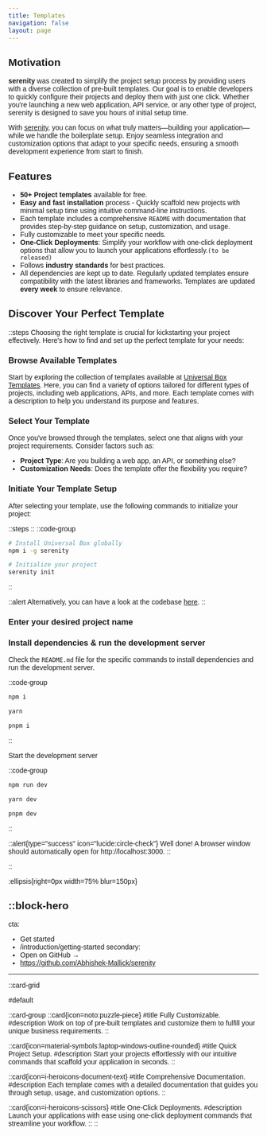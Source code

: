 ```yaml
---
title: Templates
navigation: false
layout: page
---
```


<style>
body {
  font-family: 'Poppins', sans-serif;
}
</style>

## Motivation

**serenity** was created to simplify the project setup process by providing users with a diverse collection of pre-built templates. Our goal is to enable developers to quickly configure their projects and deploy them with just one click. Whether you're launching a new web application, API service, or any other type of project, serenity is designed to save you hours of initial setup time.

With [serenity](https://github.com/Abhishek-Mallick/serenity), you can focus on what truly matters—building your application—while we handle the boilerplate setup. Enjoy seamless integration and customization options that adapt to your specific needs, ensuring a smooth development experience from start to finish.

## Features

- **50+ Project templates** available for free.
- **Easy and fast installation** process - Quickly scaffold new projects with minimal setup time using intuitive command-line instructions.
- Each template includes a comprehensive `README` with documentation that provides step-by-step guidance on setup, customization, and usage.
- Fully customizable to meet your specific needs.
- **One-Click Deployments**: Simplify your workflow with one-click deployment options that allow you to launch your applications effortlessly.`(to be released)`
- Follows **industry standards** for best practices.
- All dependencies are kept up to date. Regularly updated templates ensure compatibility with the latest libraries and frameworks. Templates are updated **every week** to ensure relevance.

## Discover Your Perfect Template

::steps
Choosing the right template is crucial for kickstarting your project effectively. Here's how to find and set up the perfect template for your needs:

### Browse Available Templates

Start by exploring the collection of templates available at [Universal Box Templates](https://serenityn.xyz/templates). Here, you can find a variety of options tailored for different types of projects, including web applications, APIs, and more. Each template comes with a description to help you understand its purpose and features.

### Select Your Template

Once you've browsed through the templates, select one that aligns with your project requirements. Consider factors such as:
- **Project Type**: Are you building a web app, an API, or something else?
- **Customization Needs**: Does the template offer the flexibility you require?

### Initiate Your Template Setup

After selecting your template, use the following commands to initialize your project:

::steps
::
::code-group
  ```bash [npm]
  # Install Universal Box globally
  npm i -g serenity

  # Initialize your project
  serenity init
  ```
::

::alert
Alternatively, you can have a look at the codebase [here](https://github.com/Abhishek-Mallick/serenity/tree/main/template).
::

### Enter your desired project name

### Install dependencies & run the development server

Check the `README.md` file for the specific commands to install dependencies and run the development server.

::code-group
  ```bash [npm]
  npm i
  ```
  ```bash [yarn]
  yarn
  ```
  ```bash [pnpm]
  pnpm i
  ```
::

Start the development server

::code-group
  ```bash [npm]
  npm run dev
  ```
  ```bash [yarn]
  yarn dev
  ```
  ```bash [pnpm]
  pnpm dev
  ```
::

::alert{type="success" icon="lucide:circle-check"}
Well done! A browser window should automatically open for http://localhost:3000.
::

::


:ellipsis{right=0px width=75% blur=150px}

::block-hero
---
cta:
  - Get started
  - /introduction/getting-started
secondary:
  - Open on GitHub →
  - https://github.com/Abhishek-Mallick/serenity
---


::card-grid

#default

::card-group
  ::card{icon=noto:puzzle-piece}
  #title
  Fully Customizable.
  #description
  Work on top of pre-built templates and customize them to fulfill your unique business requirements.
  ::

  ::card{icon=material-symbols:laptop-windows-outline-rounded}
  #title
  Quick Project Setup.
  #description
  Start your projects effortlessly with our intuitive commands that scaffold your application in seconds.
  ::

  ::card{icon=i-heroicons-document-text}
  #title
  Comprehensive Documentation.
  #description
  Each template comes with a detailed documentation that guides you through setup, usage, and customization options.
  ::

  ::card{icon=i-heroicons-scissors}
  #title
  One-Click Deployments.
  #description
  Launch your applications with ease using one-click deployment commands that streamline your workflow.
  ::
::